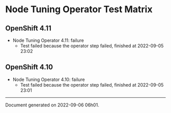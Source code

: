 
Node Tuning Operator Test Matrix
================================

OpenShift 4.11
--------------



* Node Tuning Operator 4.11: failure
  - Test failed because the operator step failed, finished at 2022-09-05 23:02






OpenShift 4.10
--------------



* Node Tuning Operator 4.10: failure
  - Test failed because the operator step failed, finished at 2022-09-05 23:01






---
Document generated on 2022-09-06 06h01.
